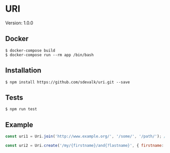 URI
==============================

Version: 1.0.0

Docker
------------

    $ docker-compose build
    $ docker-compose run --rm app /bin/bash

Installation
------------

    $ npm install https://github.com/sdevalk/uri.git --save

Tests
------------

    $ npm run test

Example
------------

```javascript
const uri1 = Uri.join('http://www.example.org/', '/some/', '/path/'); // http://www.example.org/some/path

const uri2 = Uri.create('/my/{firstname}/and{?lastname}', { firstname: 'John', lastname: 'Doe' }); // /my/John/and?lastname=Doe
```
